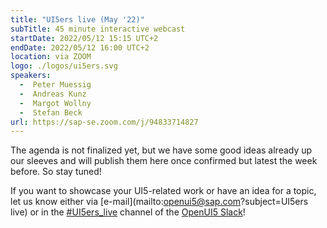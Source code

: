 ```yaml
---
title: "UI5ers live (May '22)"
subTitle: 45 minute interactive webcast
startDate: 2022/05/12 15:15 UTC+2
endDate: 2022/05/12 16:00 UTC+2
location: via ZOOM
logo: ./logos/ui5ers.svg
speakers:
  -  Peter Muessig
  -  Andreas Kunz
  -  Margot Wollny
  -  Stefan Beck
url: https://sap-se.zoom.com/j/94833714827
---
```

The agenda is not finalized yet, but we have some good ideas already up our sleeves and will publish them here once confirmed but latest the week before. So stay tuned!

If you want to showcase your UI5-related work or have an idea for a topic, let us know either via [e-mail](mailto:openui5@sap.com?subject=UI5ers live) or in the 
[#UI5ers_live](https://openui5.slack.com/archives/C01CP60AAN7) channel of the [OpenUI5 Slack](https://ui5-slack-invite.cfapps.eu10.hana.ondemand.com/)!
